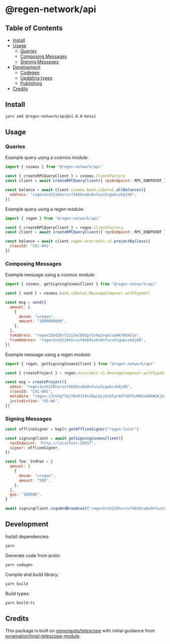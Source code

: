 # @regen-network/api

## Table of Contents

- [Install](#install)
- [Usage](#usage)
  - [Queries](#queries)
  - [Composing Messages](#composing-messages)
  - [Signing Messages](#signing-messages)
- [Development](#development)
  - [Codegen](#codegen)
  - [Updating types](#updating-types)
  - [Publishing](#publishing)
- [Credits](#credits)

## Install

```sh
yarn add @regen-network/api@v1.0.0-beta1
```

## Usage

### Queries

Example query using a cosmos module:

```js
import { cosmos } from "@regen-network/api"

const { createRPCQueryClient } = cosmos.ClientFactory
const client = await createRPCQueryClient({ rpcEndpoint: RPC_ENDPOINT })

const balance = await client.cosmos.bank.v1beta1.allBalances({
  address: "regen1nzh226hxrsvf4k69sa8v0nfuzx5vgwkczk8j68",
})
```

Example query using a regen module:

```js
import { regen } from "@regen-network/api"

const { createRPCQueryClient } = regen.ClientFactory
const client = await createRPCQueryClient({ rpcEndpoint: RPC_ENDPOINT })

const balance = await client.regen.ecocredit.v1.projectByClass({
  classId: "C01-001",
})
```

### Composing Messages

Example message using a cosmos module:

```js
import { cosmos, getSigningCosmosClient } from "@regen-network/api"

const { send } = cosmos.bank.v1beta1.MessageComposer.withTypeUrl

const msg = send({
  amount: [
    {
      denom: "uregen",
      amount: "1000000000",
    },
  ],
  toAddress: "regen156d26rl52y3wl865pr5x9q2vqetuw9kf0642sa",
  fromAddress: "regen1nzh226hxrsvf4k69sa8v0nfuzx5vgwkczk8j68",
})
```

Example message using a regen module:

```js
import { regen, getSigningCosmosClient } from "@regen-network/api"

const { createProject } = regen.ecocredit.v1.MessageComposer.withTypeUrl

const msg = createProject({
  admin: "regen1nzh226hxrsvf4k69sa8v0nfuzx5vgwkczk8j68",
  classId: "C01-001",
  metadata: "regen:13toVgf5UjYBz6J29x28pLQyjKz5FpcW3f4bT5uRKGxGREWGKjEdXYG.rdf",
  jurisdiction: "US-WA",
})
```

### Signing Messages

```js
const offlineSigner = keplr.getOfflineSigner("regen-local")

const signingClient = await getSigningCosmosClient({
  rpcEndpoint: "http://localhost:26657",
  signer: offlineSigner,
})

const fee: StdFee = {
  amount: [
    {
      denom: "uregen",
      amount: "500",
    },
  ],
  gas: "100000",
}

await signingClient.signAndBroadcast("regen1nzh226hxrsvf4k69sa8v0nfuzx5vgwkczk8j68", [msg], fee)
```

## Development

Install dependencies:

```sh
yarn
```

Generate code from proto:

```sh
yarn codegen
```

Compile and build library:

```sh
yarn build
```

Build types:
```sh
yarn build:ts
```

## Credits

This package is built on [osmonauts/telescope](https://github.com/osmosis-labs/telescope) with initial guidance from [pyramation/tmpl-telescope-module](https://github.com/pyramation/tmpl-telescope-module).
